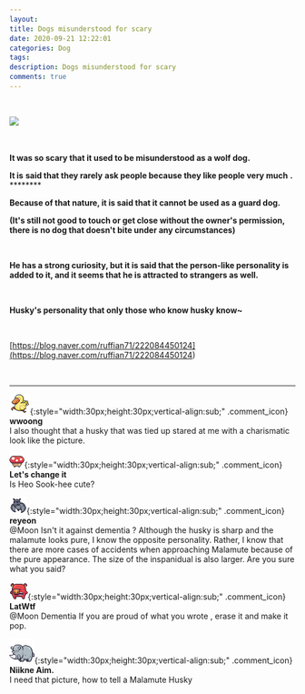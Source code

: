 ```yaml
---
layout: 
title: Dogs misunderstood for scary
date: 2020-09-21 12:22:01
categories: Dog
tags: 
description: Dogs misunderstood for scary
comments: true
---
```


​

![](https://blog.kakaocdn.net/dn/cAIexT/btqI2FUpdkF/EKQzpdFhBwtoK1MQ1Tyxc0/img.jpg)

​

**It was so scary that it used to be misunderstood as a wolf dog.**

**It is** **said that they rarely** **ask people because they like people very much** **.** ********

**Because of that nature, it is said that it cannot be used as a guard dog.**

**(It's still not good to touch or get close without the owner's permission, there is no dog that doesn't bite under any circumstances)**

​

**He has a strong curiosity, but it is said that the person-like personality is added to it, and it seems that he is attracted to strangers as well.**

​

**Husky's personality that only those who know husky know~**

**​**

[https://blog.naver.com/ruffian71/222084450124](<https://blog.naver.com/ruffian71/222084450124>)

​

* * *

![comment](/assets/character/duck.png){:style="width:30px;height:30px;vertical-align:sub;" .comment_icon} **wwoong**  
I also thought that a husky that was tied up stared at me with a charismatic look like the picture.   
  
![comment](/assets/character/mushroom.png){:style="width:30px;height:30px;vertical-align:sub;" .comment_icon} **Let's change it**  
Is Heo Sook-hee cute?   
  
![comment](/assets/character/bat.png){:style="width:30px;height:30px;vertical-align:sub;" .comment_icon} **reyeon**  
@Moon Isn't it against dementia ? Although the husky is sharp and the malamute looks pure, I know the opposite personality. Rather, I know that there are more cases of accidents when approaching Malamute because of the pure appearance. The size of the inspanidual is also larger. Are you sure what you said?  
  
![comment](/assets/character/pig.png){:style="width:30px;height:30px;vertical-align:sub;" .comment_icon} **LatWtf**  
@Moon Dementia If you are proud of what you wrote , erase it and make it pop.  
  
![comment](/assets/character/rino.png){:style="width:30px;height:30px;vertical-align:sub;" .comment_icon} **Niikne Aim.**  
I need that picture, how to tell a Malamute Husky   
  


